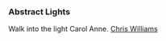 ### Abstract Lights

Walk into the light Carol Anne. [Chris Williams][1]

[1]: http://cwilliams.textdriven.com/ "Chris Williams"
